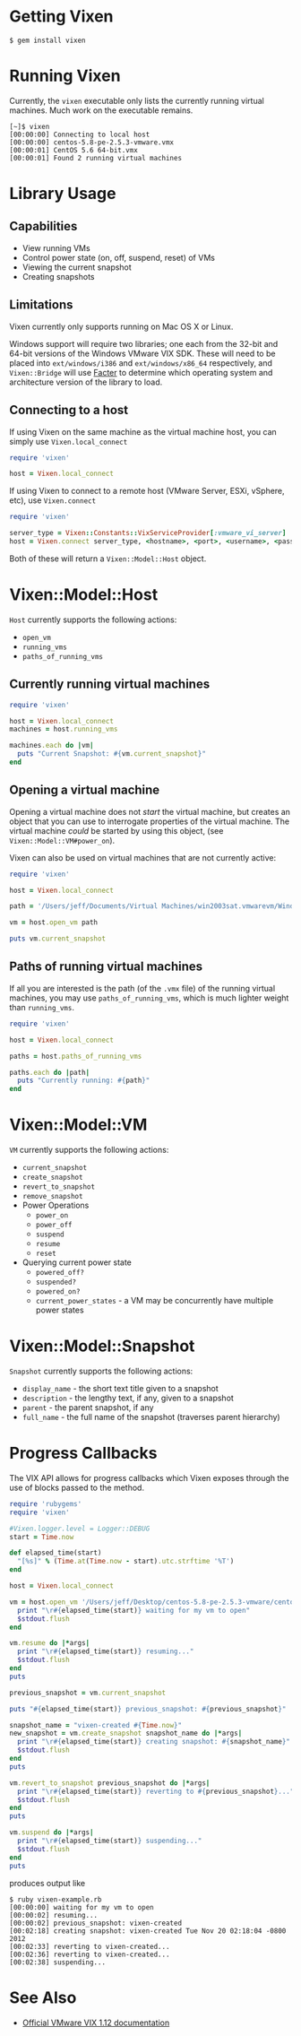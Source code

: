 Getting Vixen
=============

```shell
$ gem install vixen
```

Running Vixen
=============

Currently, the `vixen` executable only lists the currently running virtual
machines. Much work on the executable remains.

```shell
[~]$ vixen
[00:00:00] Connecting to local host
[00:00:00] centos-5.8-pe-2.5.3-vmware.vmx
[00:00:01] CentOS 5.6 64-bit.vmx
[00:00:01] Found 2 running virtual machines
```

Library Usage
=============

Capabilities
------------

 * View running VMs
 * Control power state (on, off, suspend, reset) of VMs
 * Viewing the current snapshot
 * Creating snapshots

Limitations
-----------
Vixen currently only supports running on Mac OS X or Linux.

Windows support will require two libraries; one each from the 32-bit and 64-bit
versions of the Windows VMware VIX SDK. These will need to be placed into 
`ext/windows/i386` and `ext/windows/x86_64` respectively, and `Vixen::Bridge`
will use [Facter](https://github.com/puppetlabs/facter) to determine which
operating system and architecture version of the library to load.

Connecting to a host
--------------------

If using Vixen on the same machine as the virtual machine host, you can simply
use `Vixen.local_connect`

```ruby
require 'vixen'

host = Vixen.local_connect
```

If using Vixen to connect to a remote host (VMware Server, ESXi, vSphere, etc),
use `Vixen.connect`

```ruby
require 'vixen'

server_type = Vixen::Constants::VixServiceProvider[:vmware_vi_server]
host = Vixen.connect server_type, <hostname>, <port>, <username>, <password>
```

Both of these will return a `Vixen::Model::Host` object.

Vixen::Model::Host
==================

`Host` currently supports the following actions:

 * `open_vm`
 * `running_vms`
 * `paths_of_running_vms`

Currently running virtual machines
----------------------------------

```ruby
require 'vixen'

host = Vixen.local_connect
machines = host.running_vms

machines.each do |vm|
  puts "Current Snapshot: #{vm.current_snapshot}"
end
```

Opening a virtual machine
-------------------------

Opening a virtual machine does not _start_ the virtual machine, but creates
an object that you can use to interrogate properties of the virtual machine.
The virtual machine _could_ be started by using this object, (see 
`Vixen::Model::VM#power_on`).

Vixen can also be used on virtual machines that are not currently active:

```ruby
require 'vixen'

host = Vixen.local_connect

path = '/Users/jeff/Documents/Virtual Machines/win2003sat.vmwarevm/Windows Server 2003 Enterprise x64 Edition.vmx'

vm = host.open_vm path

puts vm.current_snapshot
```

Paths of running virtual machines
---------------------------------

If all you are interested is the path (of the `.vmx` file) of the running
virtual machines, you may use `paths_of_running_vms`, which is much lighter
weight than `running_vms`.

```ruby
require 'vixen'

host = Vixen.local_connect

paths = host.paths_of_running_vms

paths.each do |path|
  puts "Currently running: #{path}"
end
```

Vixen::Model::VM
================

`VM` currently supports the following actions:

 * `current_snapshot`
 * `create_snapshot`
 * `revert_to_snapshot`
 * `remove_snapshot`
 * Power Operations
   * `power_on`
   * `power_off`
   * `suspend`
   * `resume`
   * `reset`
 * Querying current power state
   * `powered_off?`
   * `suspended?`
   * `powered_on?`
   * `current_power_states` - a VM may be concurrently have multiple power states

Vixen::Model::Snapshot
======================

`Snapshot` currently supports the following actions:

 * `display_name` - the short text title given to a snapshot
 * `description` - the lengthy text, if any, given to a snapshot
 * `parent` - the parent snapshot, if any
 * `full_name` - the full name of the snapshot (traverses parent hierarchy)

Progress Callbacks
==================

The VIX API allows for progress callbacks which Vixen exposes through the use
of blocks passed to the method.

```ruby
require 'rubygems'
require 'vixen'

#Vixen.logger.level = Logger::DEBUG
start = Time.now

def elapsed_time(start)
  "[%s]" % (Time.at(Time.now - start).utc.strftime '%T')
end

host = Vixen.local_connect

vm = host.open_vm '/Users/jeff/Desktop/centos-5.8-pe-2.5.3-vmware/centos-5.8-pe-2.5.3-vmware.vmx' do |*args|
  print "\r#{elapsed_time(start)} waiting for my vm to open"
  $stdout.flush
end

vm.resume do |*args|
  print "\r#{elapsed_time(start)} resuming..."
  $stdout.flush
end
puts

previous_snapshot = vm.current_snapshot

puts "#{elapsed_time(start)} previous_snapshot: #{previous_snapshot}"

snapshot_name = "vixen-created #{Time.now}"
new_snapshot = vm.create_snapshot snapshot_name do |*args|
  print "\r#{elapsed_time(start)} creating snapshot: #{snapshot_name}"
  $stdout.flush
end
puts

vm.revert_to_snapshot previous_snapshot do |*args|
  print "\r#{elapsed_time(start)} reverting to #{previous_snapshot}..."
  $stdout.flush
end
puts

vm.suspend do |*args|
  print "\r#{elapsed_time(start)} suspending..."
  $stdout.flush
end
puts
```

produces output like

```shell
$ ruby vixen-example.rb          
[00:00:00] waiting for my vm to open
[00:00:02] resuming...
[00:00:02] previous_snapshot: vixen-created
[00:02:18] creating snapshot: vixen-created Tue Nov 20 02:18:04 -0800 2012
[00:02:33] reverting to vixen-created...
[00:02:36] reverting to vixen-created...
[00:02:38] suspending...
```

See Also
========

 * [Official VMware VIX 1.12 documentation](http://www.vmware.com/support/developer/vix-api/vix112_reference/)
